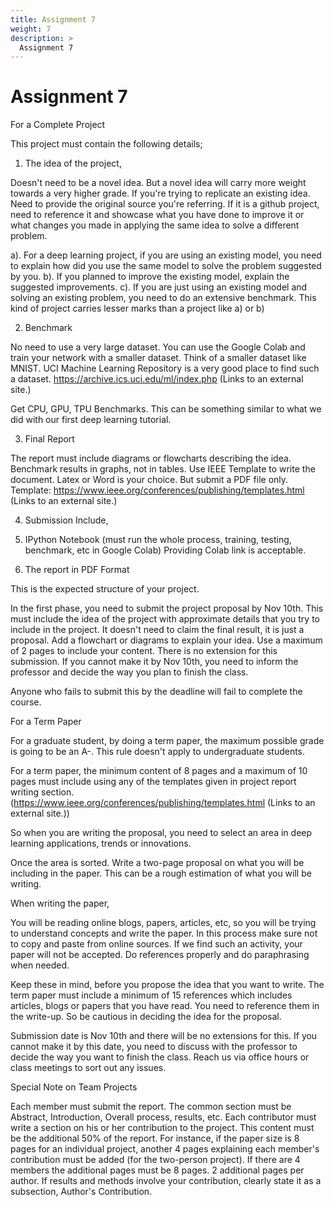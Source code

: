 ```yaml
---
title: Assignment 7
weight: 7
description: >
  Assignment 7
---
```



# Assignment 7

For a Complete Project
 
This project must contain the following details;
 
1. The idea of the project, 
 
Doesn't need to be a novel idea. But a novel idea will carry more
weight towards a very higher grade. If you're trying to replicate an
existing idea. Need to provide the original source you're
referring. If it is a github project, need to reference it and
showcase what you have done to improve it or what changes you made in
applying the same idea to solve a different problem.
 
a). For a deep learning project, if you are using an existing model, you need to explain how did you use the same model to solve the problem suggested by you.
b). If you planned to improve the existing model, explain the suggested improvements.
c). If you are just using an existing model and solving an existing problem, you need to do an extensive benchmark. This kind of project carries lesser marks than a project like a) or b)
 
2. Benchmark
 
No need to use a very large dataset. You can use the Google Colab and
train your network with a smaller dataset.  Think of a smaller dataset
like MNIST.  UCI Machine Learning Repository is a very good place to
find such a dataset. https://archive.ics.uci.edu/ml/index.php (Links
to an external site.)
 
Get CPU, GPU, TPU Benchmarks. This can be something similar to what we did with our first deep learning tutorial.  
 
3. Final Report
 
The report must include diagrams or flowcharts describing the
idea. Benchmark results in graphs, not in tables.  Use IEEE Template
to write the document. Latex or Word is your choice. But submit a PDF
file only.  Template:
https://www.ieee.org/conferences/publishing/templates.html (Links to
an external site.)
 
4. Submission Include, 
 
1. IPython Notebook (must run the whole process, training, testing, benchmark, etc in Google Colab)
Providing Colab link is acceptable. 
2. The report in PDF Format
 
 
This is the expected structure of your project. 
 
In the first phase, you need to submit the project proposal by Nov
10th. This must include the idea of the project with approximate
details that you try to include in the project. It doesn't need to
claim the final result, it is just a proposal. Add a flowchart or
diagrams to explain your idea.  Use a maximum of 2 pages to include
your content. There is no extension for this submission.  If you
cannot make it by Nov 10th, you need to inform the professor and
decide the way you plan to finish the class.
 
Anyone who fails to submit this by the deadline will fail to complete the course. 
 
For a Term Paper
 
For a graduate student, by doing a term paper, the maximum possible grade is going to be an A-.
This rule doesn't apply to undergraduate students. 
 
For a term paper, the minimum content of 8 pages and a maximum of 10 pages must include using any of the templates
given in project report writing section. (https://www.ieee.org/conferences/publishing/templates.html (Links to an external site.)) 
 
So when you are writing the proposal, you need to select an area in deep learning applications, trends or innovations.
 
Once the area is sorted. Write a two-page proposal on what you will be including in the paper. This can be a rough
estimation of what you will be writing. 
 
When writing the paper, 
 
You will be reading online blogs, papers, articles, etc, so you will
be trying to understand concepts and write the paper.  In this process
make sure not to copy and paste from online sources. If we find such
an activity, your paper will not be accepted.  Do references properly
and do paraphrasing when needed.
 
Keep these in mind, before you propose the idea that you want to
write.  The term paper must include a minimum of 15 references which
includes articles, blogs or papers that you have read.  You need to
reference them in the write-up. So be cautious in deciding the idea
for the proposal.
 
Submission date is Nov 10th and there will be no extensions for
this. If you cannot make it by this date, you need to discuss with the
professor to decide the way you want to finish the class. Reach us via
office hours or class meetings to sort out any issues.
 
Special Note on Team Projects
 
Each member must submit the report.  The common section must be
Abstract, Introduction, Overall process, results, etc. Each
contributor must write a section on his or her contribution to the
project.  This content must be the additional 50% of the report.  For
instance, if the paper size is 8 pages for an individual project,
another 4 pages explaining each member's contribution must be added
(for the two-person project). If there are 4 members the additional
pages must be 8 pages. 2 additional pages per author.  If results and
methods involve your contribution, clearly state it as a subsection,
Author's Contribution.
